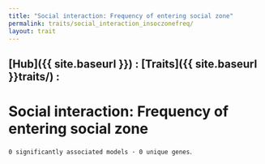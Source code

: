 ```yaml
---
title: "Social interaction: Frequency of entering social zone"
permalink: traits/social_interaction_insoczonefreq/
layout: trait
---
```


## [Hub]({{ site.baseurl }}) : [Traits]({{ site.baseurl }}traits/) : 

# Social interaction: Frequency of entering social zone
`0 significantly associated models · 0 unique genes`.

